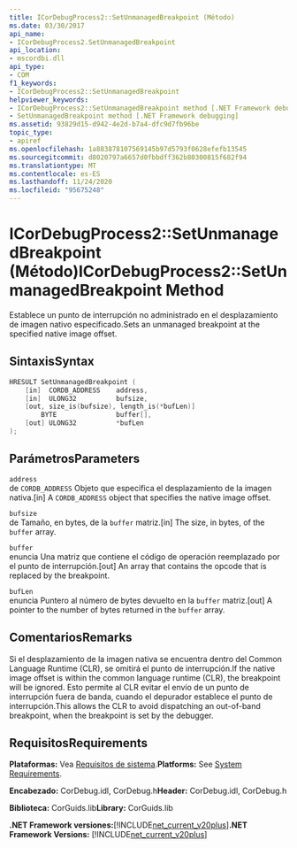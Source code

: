 ```yaml
---
title: ICorDebugProcess2::SetUnmanagedBreakpoint (Método)
ms.date: 03/30/2017
api_name:
- ICorDebugProcess2.SetUnmanagedBreakpoint
api_location:
- mscordbi.dll
api_type:
- COM
f1_keywords:
- ICorDebugProcess2::SetUnmanagedBreakpoint
helpviewer_keywords:
- ICorDebugProcess2::SetUnmanagedBreakpoint method [.NET Framework debugging]
- SetUnmanagedBreakpoint method [.NET Framework debugging]
ms.assetid: 93829d15-d942-4e2d-b7a4-dfc9d7fb96be
topic_type:
- apiref
ms.openlocfilehash: 1a883878107569145b97d5793f0628efefb13545
ms.sourcegitcommit: d8020797a6657d0fbbdff362b80300815f682f94
ms.translationtype: MT
ms.contentlocale: es-ES
ms.lasthandoff: 11/24/2020
ms.locfileid: "95675248"
---
```

# <a name="icordebugprocess2setunmanagedbreakpoint-method"></a><span data-ttu-id="f4d71-102">ICorDebugProcess2::SetUnmanagedBreakpoint (Método)</span><span class="sxs-lookup"><span data-stu-id="f4d71-102">ICorDebugProcess2::SetUnmanagedBreakpoint Method</span></span>

<span data-ttu-id="f4d71-103">Establece un punto de interrupción no administrado en el desplazamiento de imagen nativo especificado.</span><span class="sxs-lookup"><span data-stu-id="f4d71-103">Sets an unmanaged breakpoint at the specified native image offset.</span></span>  
  
## <a name="syntax"></a><span data-ttu-id="f4d71-104">Sintaxis</span><span class="sxs-lookup"><span data-stu-id="f4d71-104">Syntax</span></span>  
  
```cpp  
HRESULT SetUnmanagedBreakpoint (  
    [in]  CORDB_ADDRESS    address,  
    [in]  ULONG32          bufsize,  
    [out, size_is(bufsize), length_is(*bufLen)]
        BYTE               buffer[],  
    [out] ULONG32          *bufLen  
);  
```  
  
## <a name="parameters"></a><span data-ttu-id="f4d71-105">Parámetros</span><span class="sxs-lookup"><span data-stu-id="f4d71-105">Parameters</span></span>  

 `address`  
 <span data-ttu-id="f4d71-106">de `CORDB_ADDRESS` Objeto que especifica el desplazamiento de la imagen nativa.</span><span class="sxs-lookup"><span data-stu-id="f4d71-106">[in] A `CORDB_ADDRESS` object that specifies the native image offset.</span></span>  
  
 `bufsize`  
 <span data-ttu-id="f4d71-107">de Tamaño, en bytes, de la `buffer` matriz.</span><span class="sxs-lookup"><span data-stu-id="f4d71-107">[in] The size, in bytes, of the `buffer` array.</span></span>  
  
 `buffer`  
 <span data-ttu-id="f4d71-108">enuncia Una matriz que contiene el código de operación reemplazado por el punto de interrupción.</span><span class="sxs-lookup"><span data-stu-id="f4d71-108">[out] An array that contains the opcode that is replaced by the breakpoint.</span></span>  
  
 `bufLen`  
 <span data-ttu-id="f4d71-109">enuncia Puntero al número de bytes devuelto en la `buffer` matriz.</span><span class="sxs-lookup"><span data-stu-id="f4d71-109">[out] A pointer to the number of bytes returned in the `buffer` array.</span></span>  
  
## <a name="remarks"></a><span data-ttu-id="f4d71-110">Comentarios</span><span class="sxs-lookup"><span data-stu-id="f4d71-110">Remarks</span></span>  

 <span data-ttu-id="f4d71-111">Si el desplazamiento de la imagen nativa se encuentra dentro del Common Language Runtime (CLR), se omitirá el punto de interrupción.</span><span class="sxs-lookup"><span data-stu-id="f4d71-111">If the native image offset is within the common language runtime (CLR), the breakpoint will be ignored.</span></span> <span data-ttu-id="f4d71-112">Esto permite al CLR evitar el envío de un punto de interrupción fuera de banda, cuando el depurador establece el punto de interrupción.</span><span class="sxs-lookup"><span data-stu-id="f4d71-112">This allows the CLR to avoid dispatching an out-of-band breakpoint, when the breakpoint is set by the debugger.</span></span>  
  
## <a name="requirements"></a><span data-ttu-id="f4d71-113">Requisitos</span><span class="sxs-lookup"><span data-stu-id="f4d71-113">Requirements</span></span>  

 <span data-ttu-id="f4d71-114">**Plataformas:** Vea [Requisitos de sistema](../../get-started/system-requirements.md).</span><span class="sxs-lookup"><span data-stu-id="f4d71-114">**Platforms:** See [System Requirements](../../get-started/system-requirements.md).</span></span>  
  
 <span data-ttu-id="f4d71-115">**Encabezado:** CorDebug.idl, CorDebug.h</span><span class="sxs-lookup"><span data-stu-id="f4d71-115">**Header:** CorDebug.idl, CorDebug.h</span></span>  
  
 <span data-ttu-id="f4d71-116">**Biblioteca:** CorGuids.lib</span><span class="sxs-lookup"><span data-stu-id="f4d71-116">**Library:** CorGuids.lib</span></span>  
  
 <span data-ttu-id="f4d71-117">**.NET Framework versiones:**[!INCLUDE[net_current_v20plus](../../../../includes/net-current-v20plus-md.md)]</span><span class="sxs-lookup"><span data-stu-id="f4d71-117">**.NET Framework Versions:** [!INCLUDE[net_current_v20plus](../../../../includes/net-current-v20plus-md.md)]</span></span>
